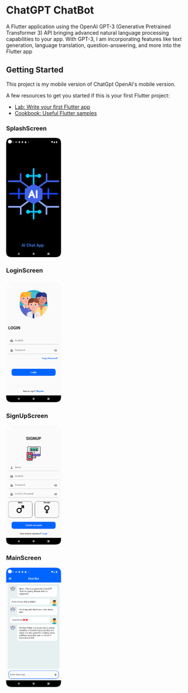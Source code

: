 # ChatGPT ChatBot

A Flutter application using the OpenAI GPT-3 (Generative Pretrained Transformer 3) API bringing advanced natural language processing capabilities to your app. With GPT-3, I am incorporating features like text generation, language translation, question-answering, and more into the Flutter app 


## Getting Started

This project is my mobile version of ChatGpt OpenAI's mobile version.

A few resources to get you started if this is your first Flutter project:

- [Lab: Write your first Flutter app](https://docs.flutter.dev/get-started/codelab)
- [Cookbook: Useful Flutter samples](https://docs.flutter.dev/cookbook)

<h3>SplashScreen</h3>
<img src="https://github.com/mananrg/Flutter_ChatGPT_Bot/blob/main/splashscreen.png" width="150">
<br>
<h3>LoginScreen<h3>
<img src="https://github.com/mananrg/Flutter_ChatGPT_Bot/blob/main/loginscreen.png" width="150">
<br>
<h3>SignUpScreen</h3>
<img src="https://github.com/mananrg/Flutter_ChatGPT_Bot/blob/main/signupscreen.png" width="150">
<br>
<h3>MainScreen</h3>
<img src="https://github.com/mananrg/Flutter_ChatGPT_Bot/blob/main/mainscreen.png" width="150">
